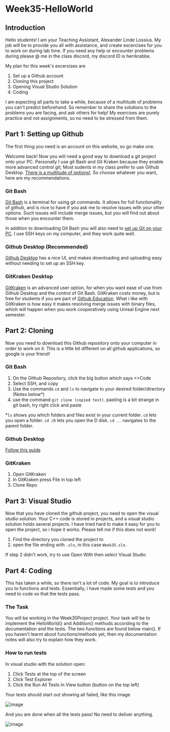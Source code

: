 # Week35-HelloWorld
## Introduction
Hello students! I am your Teaching Assistant, Alexander Linde Lossius. My job will be to provide you all with assistance, and create excercises for you to work on during lab time. If you need any help or encounter problems during please @ me in the class discord, my discord ID is herrkrabbe.

My plan for this week's excersises are

1. Set up a Github account
2. Cloning this project
3. Opening Visual Studio Solution
4. Coding

I am expecting all parts to take a while, because of a multitude of problems you can't predict beforehand. So remember to share the solutions to the problems you are facing, and ask others for help! My exercises are purely practice and not assignments, so no need to be stressed from them.
## Part 1: Setting up Github
The first thing you need is an account on this website, so go make one.

Welcome back! Now you will need a good way to download a git project onto your PC. Personally I use git Bash and Git Kraken because they enable more advanced control git; Most sudents in my class prefer to use Github Desktop. [There is a multitude of options!](https://git-scm.com/downloads/guis). So choose whatever you want, here are my recommendations.

### Git Bash
[Git Bash](https://git-scm.com/downloads) is a terminal for using git commands. It allows for full functionality of github, and is nice to have if you ask me to resolve issues with your other options. Such issues will include merge issues, but you will find out about those when you encounter them.

In addition to downloading Git Bash you will also need to [set up Git on your PC](https://docs.github.com/en/get-started/getting-started-with-git/set-up-git). I use SSH keys on my computer, and they work quite well.

### Github Desktop (Recommended)
[Github Desktop](https://desktop.github.com/download/) has a nice UI, and makes downloading and uploading easy without needing to set up an SSH key.

### GitKraken Desktop
[GitKraken](https://www.gitkraken.com/git-client) is an advanced user option, for when you want ease of use from Github Desktop and the control of Git Bash. GitKraken costs money, but is free for students if you are part of [Github Education](https://docs.github.com/en/education/explore-the-benefits-of-teaching-and-learning-with-github-education/github-education-for-students/apply-to-github-education-as-a-student). What i like with GitKraken is how easy it makes resolving merge issues with binary files, which will happen when you work cooperatively using Unreal Engine next semester.

## Part 2: Cloning
Now you need to download this Github repository onto your computer in order to work on it. This is a little bit different on all github applications, so google is your friend!

### Git Bash
1. On the Github Repository, click the big button which says <>Code
2. Select SSH, and copy
3. Use the commands `cd` and `ls` to navigate to your desired folder/directory (Notes below*)
4. use the command `git clone (copied text)`. pasting is a bit strange in git bash, try right click and paste

*`ls` shows you which folders and files exist in your current folder. `cd` lets you open a folder. `cd /D` lets you open the D disk. `cd ..` navigates to the parent folder.

### Github Desktop
[Follow this guide](https://docs.github.com/en/desktop/adding-and-cloning-repositories/cloning-a-repository-from-github-to-github-desktop)

### GitKraken
1. Open GitKraken
2. In GitKraken press File in top left
3. Clone Repo

## Part 3: Visual Studio
Now that you have cloned the github project, you need to open the visual studio solution. Your C++ code is stored in projects, and a visual studio solution holds several projects. I have tried hard to make it easy for you to open the project, so i hope it works. Please tell me if this does not work!

1. Find the directory you cloned the project to
2. open the file ending with `.sln`, in this case `Week35.sln`.

If step 2 didn't work, try to use Open With then select Visual Studio

## Part 4: Coding
This has taken a while, so there isn't a lot of code. My goal is to introduce you to functions and tests. Essentially, i have made some tests and you need to code so that the tests pass.

### The Task
You will be working in the Week35Project project. Your task will be to implement the HelloWorld() and Addition() methods according to the documentation and the tests. The two functions are found below main(). If you haven't learnt about functions/methods yet, then my documentation notes will also try to explain how they work.

### How to run tests
In visual studio with the solution open:
1. Click Tests at the top of the screen
2. Click Test Explorer
3. Click the Run All Tests In View button (button on the top left)

Your tests should start out showing all failed, like this image

![image](https://github.com/user-attachments/assets/68083fb6-1a6b-4e80-8335-3878b534143e)

And you are done when all the tests pass! No need to deliver anything.

![image](https://github.com/user-attachments/assets/1190eba5-9b67-4f23-a1dc-ca8b6ea8f826)

